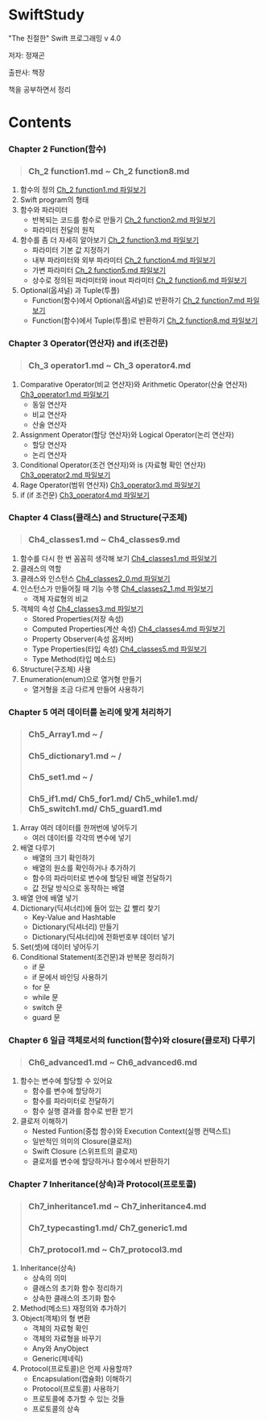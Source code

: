 # SwiftStudy
"The 친절한" Swift 프로그래밍 v 4.0 

저자: 정재곤

출판사: 책장

책을 공부하면서 정리


# Contents

### Chapter 2 Function(함수) 

> ### Ch_2 function1.md ~ Ch_2 function8.md

1. 함수의 정의   [Ch_2 function1.md 파일보기](https://github.com/ChunsuKim/SwiftStudy/blob/master/Ch2_function1.md)
2. Swift program의 형태
3. 함수와 파라미터
   - 반복되는 코드를 함수로 만들기   [Ch_2 function2.md 파일보기](https://github.com/ChunsuKim/SwiftStudy/blob/master/Ch2_function2.md)
   - 파라미터 전달의 원칙
4. 함수를 좀 더 자세히 알아보기     [Ch_2 function3.md 파일보기](https://github.com/ChunsuKim/SwiftStudy/blob/master/Ch2_function3.md)
   - 파라미터 기본 값 지정하기
   - 내부 파라미터와 외부 파라미터   [Ch_2 function4.md 파일보기](https://github.com/ChunsuKim/SwiftStudy/blob/master/Ch2_function4.md)
   - 가변 파라미터    [Ch_2 function5.md 파일보기](https://github.com/ChunsuKim/SwiftStudy/blob/master/Ch2_function5.md)
   - 상수로 정의된 파라미터와 inout 파라미터   [Ch_2 function6.md 파일보기](https://github.com/ChunsuKim/SwiftStudy/blob/master/Ch2_function6.md)
5. Optional(옵셔널) 과 Tuple(투플)
   - Function(함수)에서 Optional(옵셔널)로 반환하기 [Ch_2 function7.md 파일보기](https://github.com/ChunsuKim/SwiftStudy/blob/master/Ch2_function7.md)
   - Function(함수)에서 Tuple(투플)로 반환하기 [Ch_2 function8.md 파일보기](https://github.com/ChunsuKim/SwiftStudy/blob/master/Ch2_function8.md)



### Chapter 3 Operator(연산자) and if(조건문) 

> ### Ch_3 operator1.md ~ Ch_3 operator4.md

1. Comparative Operator(비교 연산자)와 Arithmetic Operator(산술 연산자)    [Ch3_operator1.md 파일보기](https://github.com/ChunsuKim/SwiftStudy/blob/master/Ch3_operator1.md)
   - 동일 연산자
   - 비교 연산자
   - 산술 연산자
2. Assignment Operator(할당 연산자)와 Logical Operator(논리 연산자)
   - 할당 연산자
   - 논리 연산자
3. Conditional Operator(조건 연산자)와 is (자료형 확인 연산자)    [Ch3_operator2.md 파일보기](https://github.com/ChunsuKim/SwiftStudy/blob/master/Ch3_operator2.md)
4. Rage Operator(범위 연산자)    [Ch3_operator3.md 파일보기](https://github.com/ChunsuKim/SwiftStudy/blob/master/Ch3_operator3.md)
5. if (if 조건문)  [Ch3_operator4.md 파일보기](https://github.com/ChunsuKim/SwiftStudy/blob/master/Ch3_operator4.md)



### Chapter 4 Class(클래스) and Structure(구조체)

> ### Ch4_classes1.md ~ Ch4_classes9.md

1. 함수를 다시 한 번 꼼꼼히 생각해 보기    [Ch4_classes1.md 파일보기](https://github.com/ChunsuKim/SwiftStudy/blob/master/Ch4_classes1.md)
2. 클래스의 역할  
3. 클래스와 인스턴스    [Ch4_classes2_0.md 파일보기](https://github.com/ChunsuKim/SwiftStudy/blob/master/Ch4_classes2_0.md)
4. 인스턴스가 만들어질 때 기능 수행   [Ch4_classes2_1.md 파일보기](https://github.com/ChunsuKim/SwiftStudy/blob/master/Ch4_classes2_1.md)
   - 객체 자료형의 비교
5. 객체의 속성   [Ch4_classes3.md 파일보기](https://github.com/ChunsuKim/SwiftStudy/blob/master/Ch4_classes3.md)
   - Stored Properties(저장 속성)
   - Computed Properties(계산 속성) [Ch4_classes4.md 파일보기](https://github.com/ChunsuKim/SwiftStudy/blob/master/Ch4_classes4.md)
   - Property Observer(속성 옵저버)
   - Type Properties(타입 속성) [Ch4_classes5.md 파일보기](https://github.com/ChunsuKim/SwiftStudy/blob/master/Ch4_classes5.md)
   - Type Method(타입 메소드)
6. Structure(구조체) 사용
7. Enumeration(enum)으로 열거형 만들기
   - 열거형을 조금 다르게 만들어 사용하기



### Chapter 5 여러 데이터를 논리에 맞게 처리하기

> ### Ch5_Array1.md ~ / 
>
> ### Ch5_dictionary1.md ~ / 
>
> ### Ch5_set1.md ~ / 
>
> ### Ch5_if1.md/ Ch5_for1.md/ Ch5_while1.md/ Ch5_switch1.md/ Ch5_guard1.md

1. Array 여러 데이터를 한꺼번에 넣어두기
   - 여러 데이터를 각각의 변수에 넣기
2. 배열 다루기
   - 배열의 크기 확인하기
   - 배열의 원소를 확인하거나 추가하기
   - 함수의 파라미터로 변수에 할당된 배열 전달하기
   - 값 전달 방식으로 동작하는 배열
3. 배열 안에 배열 넣기
4. Dictionary(딕셔너리)에 들어 있는 값 빨리 찾기
   - Key-Value and Hashtable
   - Dictionary(딕셔너리) 만들기
   - Dictionary(딕셔너리)에 전화번호부 데이터 넣기
5. Set(셋)에 데이터 넣어두기
6. Conditional Statement(조건문)과 반복문 정리하기
   - if 문
   - if 문에서 바인딩 사용하기
   - for 문
   - while 문
   - switch 문
   - guard 문



### Chapter 6 일급 객체로서의 function(함수)와 closure(클로저) 다루기 

> ### Ch6_advanced1.md ~ Ch6_advanced6.md

1. 함수는 변수에 할당할 수 있어요
   - 함수를 변수에 할당하기
   - 함수를 파라미터로 전달하기
   - 함수 실행 결과를 함수로 반환 받기
2. 클로저 이해하기
   - Nested Funtion(중첩 함수)와 Execution Context(실행 컨텍스트)
   - 일반적인 의미의 Closure(클로저)
   - Swift Closure (스위프트의 클로저)
   - 클로저를 변수에 할당하거나 함수에서 반환하기



### Chapter 7 Inheritance(상속)과 Protocol(프로토콜) 

> ### Ch7_inheritance1.md ~ Ch7_inheritance4.md 
>
> ### Ch7_typecasting1.md/ Ch7_generic1.md 
>
> ### Ch7_protocol1.md ~ Ch7_protocol3.md

1. Inheritance(상속)
   - 상속의 의미
   - 클래스의 초기화 함수 정리하기
   - 상속한 클래스의 초기화 함수
2. Method(메소드) 재정의와 추가하기
3. Object(객체)의 형 변환
   - 객체의 자료형 확인
   - 객체의 자료형을 바꾸기
   - Any와 AnyObject
   - Generic(제네릭)
4. Protocol(프로토콜)은 언제 사용할까?
   - Encapsulation(캡슐화) 이해하기
   - Protocol(프로토콜) 사용하기
   - 프로토콜에 추가할 수 있는 것들
   - 프로토콜의 상속








